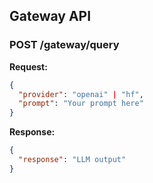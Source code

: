 ## Gateway API

### POST /gateway/query

**Request:**
```json
{
  "provider": "openai" | "hf",
  "prompt": "Your prompt here"
}
```

**Response:**
```json
{
  "response": "LLM output"
}
```